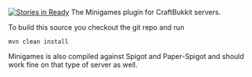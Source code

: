 [![Stories in Ready](https://badge.waffle.io/AddstarMC/Minigames.png?label=ready&title=Ready)](https://waffle.io/AddstarMC/Minigames?utm_source=badge)
The Minigames plugin for CraftBukkit servers.

To build this source you checkout the git repo and run 

`mvn clean install`
 
Minigames is also compiled against Spigot and  Paper-Spigot 
and should work fine on that type of server as well.


